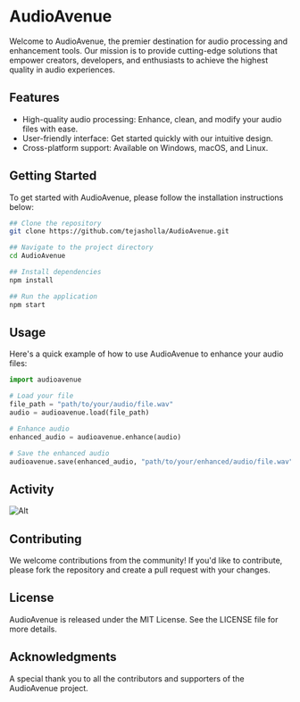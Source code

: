 # AudioAvenue

Welcome to AudioAvenue, the premier destination for audio processing and enhancement tools. Our mission is to provide cutting-edge solutions that empower creators, developers, and enthusiasts to achieve the highest quality in audio experiences.

## Features

- High-quality audio processing: Enhance, clean, and modify your audio files with ease.
- User-friendly interface: Get started quickly with our intuitive design.
- Cross-platform support: Available on Windows, macOS, and Linux.

## Getting Started

To get started with AudioAvenue, please follow the installation instructions below:

```bash
## Clone the repository
git clone https://github.com/tejasholla/AudioAvenue.git

## Navigate to the project directory
cd AudioAvenue

## Install dependencies
npm install

## Run the application
npm start
```
## Usage
Here's a quick example of how to use AudioAvenue to enhance your audio files:
```python
import audioavenue

# Load your file
file_path = "path/to/your/audio/file.wav"
audio = audioavenue.load(file_path)

# Enhance audio
enhanced_audio = audioavenue.enhance(audio)

# Save the enhanced audio
audioavenue.save(enhanced_audio, "path/to/your/enhanced/audio/file.wav")
```
## Activity
![Alt](https://repobeats.axiom.co/api/embed/0b5a108004fef5a8c736c8a249ca131e9d8764e2.svg "Repobeats analytics image")

## Contributing
We welcome contributions from the community! If you'd like to contribute, please fork the repository and create a pull request with your changes.

## License
AudioAvenue is released under the MIT License. See the LICENSE file for more details.

## Acknowledgments
A special thank you to all the contributors and supporters of the AudioAvenue project.

